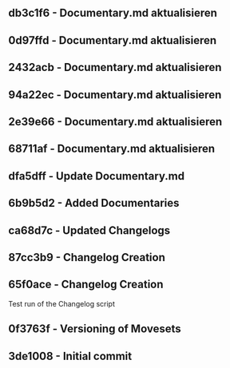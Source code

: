 ﻿## db3c1f6 - Documentary.md aktualisieren


## 0d97ffd - Documentary.md aktualisieren


## 2432acb - Documentary.md aktualisieren


## 94a22ec - Documentary.md aktualisieren


## 2e39e66 - Documentary.md aktualisieren


## 68711af - Documentary.md aktualisieren


## dfa5dff - Update Documentary.md


## 6b9b5d2 - Added Documentaries


## ca68d7c - Updated Changelogs


## 87cc3b9 - Changelog Creation


## 65f0ace - Changelog Creation
Test run of the Changelog script


## 0f3763f - Versioning of Movesets


## 3de1008 - Initial commit

